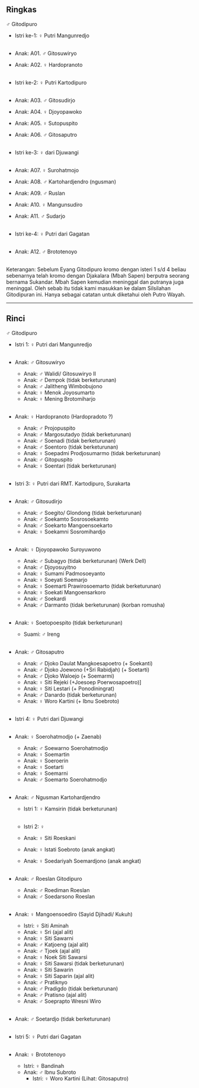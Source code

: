 ## Ringkas

♂ Gitodipuro
	<br/>

*	Istri ke-1: ♀ Putri Mangunredjo
	<br/><br/>
*	Anak: A01. ♂ Gitosuwiryo
*	Anak: A02. ♀ Hardopranoto
	<br/><br/>

*	Istri ke-2: ♀ Putri Kartodipuro
	<br/><br/>
*	Anak: A03. ♂ Gitosudirjo
*	Anak: A04. ♀ Djoyopawoko
*	Anak: A05. ♀ Sutopuspito
*	Anak: A06. ♂ Gitosaputro
	<br/><br/>

*	Istri ke-3: ♀ dari Djuwangi
	<br/><br/>
*	Anak: A07. ♀ Surohatmojo
*	Anak: A08. ♂ Kartohardjendro (ngusman)
*	Anak: A09. ♂ Ruslan
*	Anak: A10. ♀ Mangunsudiro
*	Anak: A11. ♂ Sudarjo
	<br/><br/>

*	Istri ke-4: ♀ Putri dari Gagatan
	<br/><br/>
*	Anak: A12. ♂ Brototenoyo
	<br/><br/>

Keterangan: Sebelum Eyang Gitodipuro kromo dengan isteri 1 s/d 4 beliau sebenarnya telah kromo dengan Djakalara (Mbah Sapen) berputra seorang bernama Sukandar. Mbah Sapen kemudian meninggal dan putranya juga meninggal. Oleh sebab itu tidak kami masukkan ke dalam Silsilahan Gitodipuran ini. Hanya sebagai catatan untuk diketahui oleh Putro Wayah.

-- -- --

## Rinci

♂ Gitodipuro
	<br/>

*	Istri 1: ♀ Putri dari Mangunredjo
	<br/><br/>

*	Anak: ♂ Gitosuwiryo
	*	Anak: ♂ Walidi/ Gitosuwiryo II
	*	Anak: ♂ Dempok (tidak berketurunan)
	*	Anak: ♂ Jalitheng Wimbobujono
	*	Anak: ♀ Menok Joyosumarto
	*	Anak: ♀ Mening Brotomiharjo
	<br/><br/>

*	Anak: ♀ Hardopranoto (Hardopradoto ?)
	*	Anak: ♂ Projopuspito
	*	Anak: ♂ Margosutadyo (tidak berketurunan)
	*	Anak: ♂ Soenadi (tidak berketurunan)
	*	Anak: ♂ Soentoro (tidak berketurunan)
	*	Anak: ♀ Soepadmi Prodjosumarmo (tidak berketurunan)
	*	Anak: ♂ Gitopuspito
	*	Anak: ♀ Soentari (tidak berketurunan)
	<br/><br/>

*	Istri 3: ♀ Putri dari RMT. Kartodipuro, Surakarta
	<br/><br/>

*	Anak: ♂ Gitosudirjo
	*	Anak: ♂ Soegito/ Glondong (tidak berketurunan)
	*	Anak: ♂ Soekamto Sosrosoekamto
	*	Anak: ♂ Soekarto Mangoensoekarto
	*	Anak: ♀ Soekamni Sosromihardjo
	<br/><br/>

*	Anak: ♀ Djoyopawoko Suroyuwono
	*	Anak: ♂ Subagyo (tidak berketurunan) (Werk Dell)
	*	Anak: ♂ Djoyosuyitno
	*	Anak: ♀ Sumami Padmosoeyanto
	*	Anak: ♀ Soeyati Soemarjo
	*	Anak: ♀ Soemarti Prawirosoemarto (tidak berketurunan)
	*	Anak: ♀ Soekati Mangoensarkoro
	*	Anak: ♂ Soekardi
	*	Anak: ♂  Darmanto (tidak berketurunan) (korban romusha)
	<br/><br/>

*	Anak: ♀ Soetopoespito (tidak berketurunan)
	*	Suami: ♂ Ireng
	<br/><br/>

*	Anak: ♂ Gitosaputro
	*	Anak: ♂ Djoko Daulat Mangkoesapoetro (+ Soekanti)
	*	Anak: ♂ Djoko Joewono (+Sri Rabidjah) (+ Soetarti)
	*	Anak: ♂ Djoko Waloejo (+ Soemarmi)
	*	Anak: ♀ Siti Rejeki (+Joesoep Poerwosapoetro)]
	*	Anak: ♀ Siti Lestari (+ Ponodiningrat)
	*	Anak: ♂ Danardo (tidak berketurunan)
	*	Anak: ♀ Woro Kartini (+ Ibnu Soebroto)
	<br/><br/>

*	Istri 4: ♀ Putri dari Djuwangi
	<br/><br/>

*	Anak: ♀ Soerohatmodjo (+ Zaenab)
	*	Anak: ♂ Soewarno Soerohatmodjo
	*	Anak: ♀ Soemartin
	*	Anak: ♀ Soeroerin
	*	Anak: ♀ Soetarti
	*	Anak: ♀ Soemarni
	*	Anak: ♂ Soemarto Soerohatmodjo
	<br/><br/>

*	Anak: ♂ Ngusman Kartohardjendro
	*	Istri 1: ♀ Kamsirin (tidak berketurunan) 
	<br/><br/>

	*	Istri 2: ♀
	*	Anak: ♀ Siti Roeskani
	*	Anak: ♀ Istati Soebroto (anak angkat)
	*	Anak: ♀ Soedariyah Soemardjono (anak angkat)
	<br/><br/>

*	Anak: ♂ Roeslan Gitodipuro
	*	Anak: ♂ Roediman Roeslan
	*	Anak: ♂ Soedarsono Roeslan
	<br/><br/>

*	Anak: ♀ Mangoensoediro (Sayid Djihadi/ Kukuh)
	*	Istri: ♀ Siti Aminah
	*	Anak: ♀ Sri (ajal alit)
	*	Anak: ♀ Siti Sawarni
	*	Anak: ♂ Katjoeng (ajal alit)
	*	Anak: ♂ Tjoek (ajal alit)
	*	Anak: ♀ Noek Siti Sawarsi 
	*	Anak: ♀ Siti Sawarsi (tidak berketurunan)
	*	Anak: ♀ Siti Sawarin
	*	Anak: ♀ Siti Saparin (ajal alit)
	*	Anak: ♂ Pratiknyo
	*	Anak: ♂ Pradigdo (tidak berketurunan)
	*	Anak: ♂ Pratisno (ajal alit)
	*	Anak: ♂ Soeprapto Wresni Wiro
	<br/><br/>

*	Anak: ♂ Soetardjo (tidak berketurunan)
	<br/><br/>

*	Istri 5: ♀ Putri dari Gagatan
	<br/><br/>

*	Anak: ♀ Brototenoyo
	*	Istri: ♀ Bandinah
	*	Anak: ♂ Ibnu Subroto
		*	Istri: ♀ Woro Kartini (Lihat: Gitosaputro)

